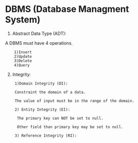 # DBMS (Database Managment System)
1. Abstract Data Type (ADT):

A DBMS must have 4 operations.

        1)Insert
        2)Update
        3)Delete
        4)Query
        
2. Integrity:

        1)Domain Integrity (DI):
        
        Constraint the domain of a data.
        
        The value of input must be in the range of the domain.
        
        2) Entity Integrity (EI):
        
         The primary key can NOT be set to null.
         
         Other field than primary key may be set to null.
        
        3) Reference Integrity (RI):


 
